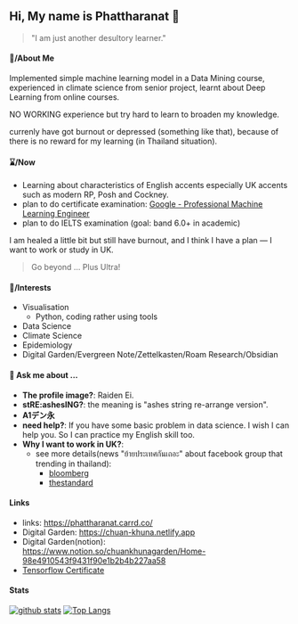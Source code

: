 ## Hi, My name is Phattharanat 👋

> "I am just another desultory learner."

#### 🍵/About Me 

Implemented simple machine learning model in a Data Mining course, experienced in climate science from senior project, learnt about Deep Learning from online courses. 

NO WORKING experience but try hard to learn to broaden my knowledge. 

currenly have got burnout or depressed (something like that), because of there is no reward for my learning (in Thailand situation).

#### ⌛/Now

- Learning about characteristics of English accents especially UK accents such as modern RP, Posh and Cockney.  
- plan to do certificate examination: [Google - Professional Machine Learning Engineer](https://cloud.google.com/certification/machine-learning-engineer)
- plan to do IELTS examination (goal: band 6.0+ in academic)

I am healed a little bit but still have burnout, and I think I have a plan — I want to work or study in UK.

> Go beyond ... Plus Ultra!

#### 🧀/Interests

- Visualisation
  - Python, coding rather using tools
- Data Science
- Climate Science
- Epidemiology
- Digital Garden/Evergreen Note/Zettelkasten/Roam Research/Obsidian

#### 💬 Ask me about ...

- **The profile image?**: Raiden Ei.
- **stRE:ashesING?**: the meaning is "ashes string re-arrange version".
- **A1デン永**
- **need help?**: If you have some basic problem in data science. I wish I can help you. So I can practice my English skill too.
- **Why I want to work in UK?**: 
  - see more details(news "ย้ายประเทศกันเถอะ" about facebook group that trending in thailand):
    - [bloomberg](https://www.bloomberg.com/news/articles/2021-05-06/-get-out-of-thailand-campaign-gains-momentum-as-covid-worsens)
    - [thestandard](https://thestandard.co/lets-move-abroad-thai-facebook-group/)

#### Links
- links: https://phattharanat.carrd.co/
- Digital Garden: https://chuan-khuna.netlify.app
- Digital Garden(notion): https://www.notion.so/chuankhunagarden/Home-98e4910543f9431f90e1b2b4b227aa58
- [Tensorflow Certificate](https://www.credential.net/425e55ab-ed24-446a-a8bc-2c5b80622af2#gs.uidr12)

#### Stats

[![github stats](https://github-readme-stats-chuan-khuna.vercel.app/api?username=chuan-khuna&theme=algolia&count_private=true)](https://github-readme-stats-chuan-khuna.vercel.app/api?username=chuan-khuna&theme=algolia&count_private=true)
[![Top Langs](https://github-readme-stats-chuan-khuna.vercel.app/api/top-langs/?username=chuan-khuna&langs_count=8&layout=compact&theme=algolia&card_width=445&hide=html,css,javascript)](https://github-readme-stats-chuan-khuna.vercel.app/api/top-langs/?username=chuan-khuna&langs_count=8&layout=compact&theme=algolia&card_width=445&hide=html,css,javascript)


<!--

#### 🌱 I’m currently learning/Interested field ...

- Learning English for TOELF ITP/IELTS examination
- Neural Style Transfer
- NLP
- GAN


**chuan-khuna/chuan-khuna** is a ✨ _special_ ✨ repository because its `README.md` (this file) appears on your GitHub profile.

Here are some ideas to get you started:

- 🔭 I’m currently working on ...
- 🌱 I’m currently learning ...
- 👯 I’m looking to collaborate on ...
- 🤔 I’m looking for help with ...
- 💬 Ask me about ...
- 📫 How to reach me: ...
- 😄 Pronouns: ...
- ⚡ Fun fact: ...
-->
